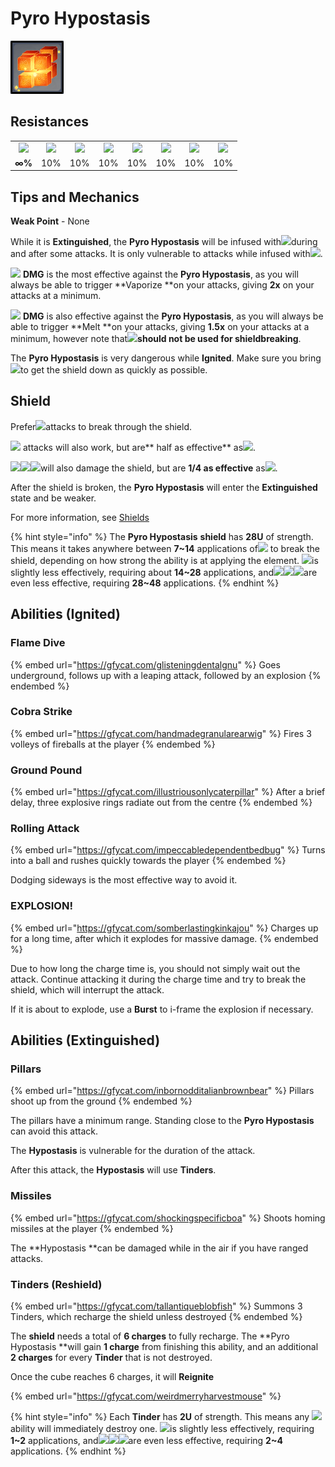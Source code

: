 # Pyro Hypostasis

![](../../.gitbook/assets/hypostasis-pyro-.png)

## Resistances

|                                            |                                             |                                            |                                               |                                             |                                           |                                              |                                                |
| :----------------------------------------: | :-----------------------------------------: | :----------------------------------------: | :-------------------------------------------: | :-----------------------------------------: | :---------------------------------------: | :------------------------------------------: | :--------------------------------------------: |
| ![](../../.gitbook/assets/pyro\_small.png) | ![](../../.gitbook/assets/hydro\_small.png) | ![](../../.gitbook/assets/cryo\_small.png) | ![](../../.gitbook/assets/electro\_small.png) | ![](../../.gitbook/assets/anemo\_small.png) | ![](../../.gitbook/assets/geo\_small.png) | ![](../../.gitbook/assets/dendro\_small.png) | ![](../../.gitbook/assets/physical\_small.png) |
|                   **∞%**                   |                     10%                     |                     10%                    |                      10%                      |                     10%                     |                    10%                    |                      10%                     |                       10%                      |

## Tips and Mechanics

**Weak Point** - None

While it is **Extinguished**, the **Pyro Hypostasis** will be infused with![](../../.gitbook/assets/pyro\_small.png)during and after some attacks. It is only vulnerable to attacks while infused with![](../../.gitbook/assets/pyro\_small.png).

![](../../.gitbook/assets/hydro\_small.png) **DMG** is the most effective against the **Pyro Hypostasis**, as you will always be able to trigger \*\*Vaporize \*\*on your attacks, giving **2x** on your attacks at a minimum.

![](../../.gitbook/assets/cryo\_small.png) **DMG** is also effective against the **Pyro Hypostasis**, as you will always be able to trigger \*\*Melt \*\*on your attacks, giving **1.5x** on your attacks at a minimum, however note that![](../../.gitbook/assets/cryo\_small.png)**should not be used for shieldbreaking**.

The **Pyro Hypostasis** is very dangerous while **Ignited**. Make sure you bring![](../../.gitbook/assets/hydro\_small.png)to get the shield down as quickly as possible.

## Shield

Prefer![](../../.gitbook/assets/hydro\_small.png)attacks to break through the shield.

![](../../.gitbook/assets/electro\_small.png) attacks will also work, but are\*\* half as effective\*\* as![](../../.gitbook/assets/hydro\_small.png).

![](../../.gitbook/assets/cryo\_small.png)![](../../.gitbook/assets/anemo\_small.png)![](../../.gitbook/assets/geo\_small.png)will also damage the shield, but are **1/4 as effective** as![](../../.gitbook/assets/hydro\_small.png).

After the shield is broken, the **Pyro Hypostasis** will enter the **Extinguished** state and be weaker.

For more information, see [Shields](../../mechanics/shields.md)

{% hint style="info" %}
The **Pyro Hypostasis** **shield** has **28U** of strength. This means it takes anywhere between **7\~14** applications of![](../../.gitbook/assets/hydro\_small.png) to break the shield, depending on how strong the ability is at applying the element. ![](../../.gitbook/assets/electro\_small.png)is slightly less effectively, requiring about **14\~28** applications, and![](../../.gitbook/assets/cryo\_small.png)![](../../.gitbook/assets/anemo\_small.png)![](../../.gitbook/assets/geo\_small.png)are even less effective, requiring **28\~48** applications.
{% endhint %}

## Abilities (Ignited)

### Flame Dive

{% embed url="https://gfycat.com/glisteningdentalgnu" %}
Goes underground, follows up with a leaping attack, followed by an explosion
{% endembed %}

### Cobra Strike

{% embed url="https://gfycat.com/handmadegranularearwig" %}
Fires 3 volleys of fireballs at the player
{% endembed %}

### Ground Pound

{% embed url="https://gfycat.com/illustriousonlycaterpillar" %}
After a brief delay, three explosive rings radiate out from the centre
{% endembed %}

### Rolling Attack

{% embed url="https://gfycat.com/impeccabledependentbedbug" %}
Turns into a ball and rushes quickly towards the player
{% endembed %}

Dodging sideways is the most effective way to avoid it.

### EXPLOSION!

{% embed url="https://gfycat.com/somberlastingkinkajou" %}
Charges up for a long time, after which it explodes for massive damage.
{% endembed %}

Due to how long the charge time is, you should not simply wait out the attack. Continue attacking it during the charge time and try to break the shield, which will interrupt the attack.

If it is about to explode, use a **Burst** to i-frame the explosion if necessary.

## Abilities (Extinguished)

### Pillars

{% embed url="https://gfycat.com/inbornodditalianbrownbear" %}
Pillars shoot up from the ground
{% endembed %}

The pillars have a minimum range. Standing close to the **Pyro Hypostasis** can avoid this attack.

The **Hypostasis** is vulnerable for the duration of the attack.

After this attack, the **Hypostasis** will use **Tinders**.

### Missiles

{% embed url="https://gfycat.com/shockingspecificboa" %}
Shoots homing missiles at the player
{% endembed %}

The \*\*Hypostasis \*\*can be damaged while in the air if you have ranged attacks.

### Tinders (Reshield)

{% embed url="https://gfycat.com/tallantiqueblobfish" %}
Summons 3 Tinders, which recharge the shield unless destroyed
{% endembed %}

The **shield** needs a total of **6 charges** to fully recharge. The \*\*Pyro Hypostasis \*\*will gain **1 charge** from finishing this ability, and an additional **2 charges** for every **Tinder** that is not destroyed.

Once the cube reaches 6 charges, it will **Reignite**

{% embed url="https://gfycat.com/weirdmerryharvestmouse" %}

{% hint style="info" %}
Each **Tinder** has **2U** of strength. This means any ![](../../.gitbook/assets/hydro\_small.png)ability will immediately destroy one. ![](../../.gitbook/assets/electro\_small.png)is slightly less effectively, requiring **1\~2** applications, and![](../../.gitbook/assets/cryo\_small.png)![](../../.gitbook/assets/anemo\_small.png)![](../../.gitbook/assets/geo\_small.png)are even less effective, requiring **2\~4** applications.
{% endhint %}
